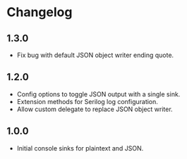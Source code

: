 # Changelog

## 1.3.0
- Fix bug with default JSON object writer ending quote.

## 1.2.0
- Config options to toggle JSON output with a single sink.
- Extension methods for Serilog log configuration.
- Allow custom delegate to replace JSON object writer.

## 1.0.0
- Initial console sinks for plaintext and JSON.
